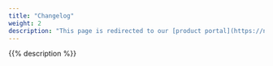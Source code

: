 ```yaml
---
title: "Changelog"
weight: 2
description: "This page is redirected to our [product portal](https://next.platform.sh/) with recently released features and services, what's currently being developed, and what's on the roadmap for the future."
---
```


{{% description %}}

